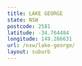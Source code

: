 ```yaml
---
title: LAKE GEORGE
state: NSW
postcode: 2581
latitude: -34.764484
longitude: 149.286631
url: /nsw/lake-george/
layout: suburb
---
```

